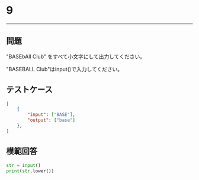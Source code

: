 # 9

---
## 問題

"BASEbAll Club" をすべて小文字にして出力してください。

"BASEBALL Club"はinput()で入力してください。
## テストケース

```json
[
	{
		"input": ["BASE"],
		"output": ["base"]
  	},
]
```

## 模範回答
```python
str = input()
print(str.lower())
```